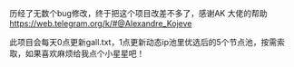 历经了无数个bug修改，终于把这个项目改差不多了，感谢AK 大佬的帮助 https://web.telegram.org/k/#@Alexandre_Kojeve


此项目会每天0点更新gall.txt，1点更新动态ip池里优选后的5个节点池，按需索取，如果喜欢麻烦给我点个小星星吧！
